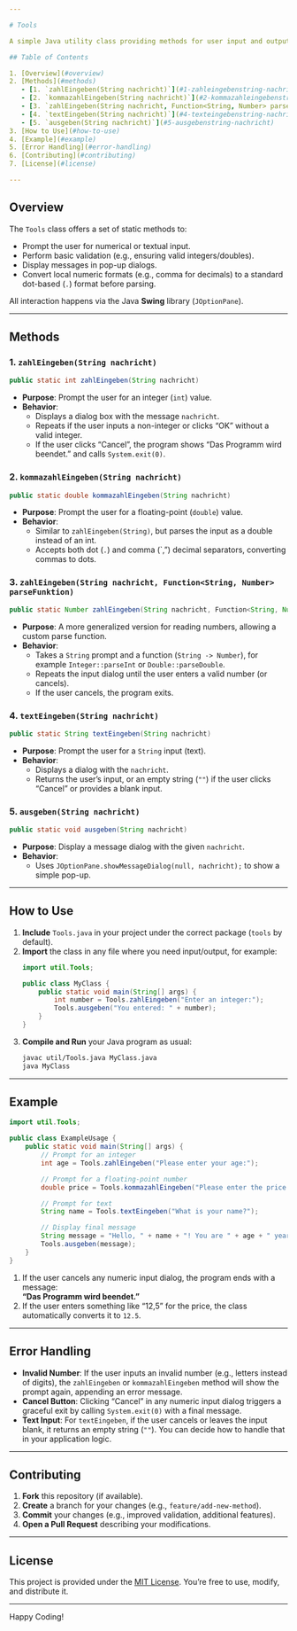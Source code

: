 ```yaml
---

# Tools

A simple Java utility class providing methods for user input and output via **Swing** dialogs. It supports integer and floating-point (double) inputs, as well as text prompts.

## Table of Contents

1. [Overview](#overview)  
2. [Methods](#methods)  
   - [1. `zahlEingeben(String nachricht)`](#1-zahleingebenstring-nachricht)  
   - [2. `kommazahlEingeben(String nachricht)`](#2-kommazahleingebenstring-nachricht)  
   - [3. `zahlEingeben(String nachricht, Function<String, Number> parseFunktion)`](#3-zahleingebenstring-nachricht-functionstring-number-parsefunktion)  
   - [4. `textEingeben(String nachricht)`](#4-texteingebenstring-nachricht)  
   - [5. `ausgeben(String nachricht)`](#5-ausgebenstring-nachricht)  
3. [How to Use](#how-to-use)  
4. [Example](#example)  
5. [Error Handling](#error-handling)  
6. [Contributing](#contributing)  
7. [License](#license)

---
```


## Overview

The `Tools` class offers a set of static methods to:

- Prompt the user for numerical or textual input.
- Perform basic validation (e.g., ensuring valid integers/doubles).
- Display messages in pop-up dialogs.
- Convert local numeric formats (e.g., comma for decimals) to a standard dot-based (`.`) format before parsing.

All interaction happens via the Java **Swing** library (`JOptionPane`).

---

## Methods

### 1. `zahlEingeben(String nachricht)`
```java
public static int zahlEingeben(String nachricht)
```
- **Purpose**: Prompt the user for an integer (`int`) value.
- **Behavior**:  
  - Displays a dialog box with the message `nachricht`.  
  - Repeats if the user inputs a non-integer or clicks “OK” without a valid integer.
  - If the user clicks “Cancel”, the program shows “Das Programm wird beendet.” and calls `System.exit(0)`.

### 2. `kommazahlEingeben(String nachricht)`
```java
public static double kommazahlEingeben(String nachricht)
```
- **Purpose**: Prompt the user for a floating-point (`double`) value.
- **Behavior**:  
  - Similar to `zahlEingeben(String)`, but parses the input as a double instead of an int.
  - Accepts both dot (`.`) and comma (`,”) decimal separators, converting commas to dots.

### 3. `zahlEingeben(String nachricht, Function<String, Number> parseFunktion)`
```java
public static Number zahlEingeben(String nachricht, Function<String, Number> parseFunktion)
```
- **Purpose**: A more generalized version for reading numbers, allowing a custom parse function.
- **Behavior**:  
  - Takes a `String` prompt and a function (`String -> Number`), for example `Integer::parseInt` or `Double::parseDouble`.
  - Repeats the input dialog until the user enters a valid number (or cancels).
  - If the user cancels, the program exits.

### 4. `textEingeben(String nachricht)`
```java
public static String textEingeben(String nachricht)
```
- **Purpose**: Prompt the user for a `String` input (text).
- **Behavior**:  
  - Displays a dialog with the `nachricht`.  
  - Returns the user’s input, or an empty string (`""`) if the user clicks “Cancel” or provides a blank input.

### 5. `ausgeben(String nachricht)`
```java
public static void ausgeben(String nachricht)
```
- **Purpose**: Display a message dialog with the given `nachricht`.
- **Behavior**:  
  - Uses `JOptionPane.showMessageDialog(null, nachricht);` to show a simple pop-up.

---

## How to Use

1. **Include** `Tools.java` in your project under the correct package (`tools` by default).
2. **Import** the class in any file where you need input/output, for example:
   ```java
   import util.Tools;

   public class MyClass {
       public static void main(String[] args) {
           int number = Tools.zahlEingeben("Enter an integer:");
           Tools.ausgeben("You entered: " + number);
       }
   }
   ```
3. **Compile and Run** your Java program as usual:
   ```bash
   javac util/Tools.java MyClass.java
   java MyClass
   ```

---

## Example

```java
import util.Tools;

public class ExampleUsage {
    public static void main(String[] args) {
        // Prompt for an integer
        int age = Tools.zahlEingeben("Please enter your age:");

        // Prompt for a floating-point number
        double price = Tools.kommazahlEingeben("Please enter the price:");

        // Prompt for text
        String name = Tools.textEingeben("What is your name?");

        // Display final message
        String message = "Hello, " + name + "! You are " + age + " years old, and you have " + price + " dollars.";
        Tools.ausgeben(message);
    }
}
```

1. If the user cancels any numeric input dialog, the program ends with a message:  
   **“Das Programm wird beendet.”**  
2. If the user enters something like “12,5” for the price, the class automatically converts it to `12.5`.

---

## Error Handling

- **Invalid Number**: If the user inputs an invalid number (e.g., letters instead of digits), the `zahlEingeben` or `kommazahlEingeben` method will show the prompt again, appending an error message.
- **Cancel Button**: Clicking “Cancel” in any numeric input dialog triggers a graceful exit by calling `System.exit(0)` with a final message.
- **Text Input**: For `textEingeben`, if the user cancels or leaves the input blank, it returns an empty string (`""`). You can decide how to handle that in your application logic.

---

## Contributing

1. **Fork** this repository (if available).  
2. **Create** a branch for your changes (e.g., `feature/add-new-method`).  
3. **Commit** your changes (e.g., improved validation, additional features).  
4. **Open a Pull Request** describing your modifications.

---

## License

This project is provided under the [MIT License](LICENSE). You’re free to use, modify, and distribute it.

---

Happy Coding!
